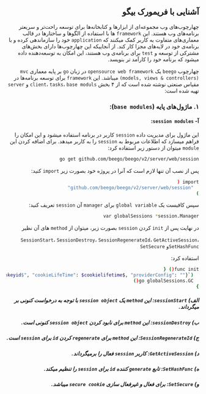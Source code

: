 <div dir="rtl">

## آشنایی با فریمورک بیگو
  چهارچوب‌های وب مجموعه‌ای از ابزارها و کتابخانه‌ها برای توسعه راحت‌تر و سریعتر برنامه‌های وب هستند. این `framework` ها با استفاده از الگوها و ساختارها در قالب معماری‌های متفاوت به کاربر کمک میکنند که `application` خود را سازماندهی کرده و با برنامه‌ی خود در لایه‌های مجزا کار کند. از آنجاییکه این چهارچوب‌ها دارای بخش‌های مشترکی از توسعه و `test` برای برنامه‌ی وب هستند، این امکان به توسعه‌دهنده داده میشود که برنامه خود را کارآمد تر بنویسد.
  
  چهارچوب `beego` یک `opensource web framework` در زبان `go` بر پایه معماری `mvc (models, views & controllers)` میباشد. این `framework` برای توسعه برنامه‌ها در مقیاس صنعتی نوشته شده است که از ۴ بخش `client`، `tasks`، `base moduls` و `server` تهیه شده است:

### ۱. ماژول‌های پایه (`base modules`):
  #### آ- `session modules`:
  این ماژول برای مدیریت داده `session` کاربر در برنامه استفاده میشود و این امکان را فراهم میسازد که اطلاعات مربوط به `session` را به کاربر میدهد.
  برای اضافه کردن این `module` میتوان از دستور زیر استفاده کرد:
  ```bash
go get github.com/beego/beego/v2/server/web/session
```
  پس از نصب آن تنها لازم است که آنرا در پروژه خود بصورت زیر `import` کنید:
  ```bash
import (
	"github.com/beego/beego/v2/server/web/session"
)
```
  سپس کافیست یک `global variable` برای `manager` آن `session` تعریف کنید:
  ```bash
  var globalSessions *session.Manager
```
  در نهایت پس از `init` کردن `session` بصورت زیر، میتوان از `method` های آن نظیر
  
  `SessionStart`، `SessionDestroy`، `SessionRegenerateId`، `GetActiveSession`، `SetHashFunc`و `SetSecure` 
  
  استفاده کرد:
  ```bash
  func init() {
	globalSessions, _ = session.NewManager("memory", `{"cookieName":"gosessionid", "enableSetCookie,omitempty": true, "gclifetime":$lifetime$, "maxLifetime": $maxlifetime$, "secure": false, "sessionIDHashFunc": $hashfuncid$, "sessionIDHashKey": "$hashkeyid$", "cookieLifeTime": $cookielifetime$, "providerConfig": ""}`)
	go globalSessions.GC()
}
```
 ##### الف) `sessionStart`: این `method` یک `session object` با توجه به درخواست کنونی بر میگرداند.
  ##### ب) `sessionDestroy`: این `method` برای نابود کردن `session object` کنونی است.
  ##### ج) `SessionRegenerateId`: این `method` برای `regenerate‍` کردن `id` برای `session` است.
  ##### د) `GetActiveSession`: کاربر `session` فعال را برمیگرداند.
  ##### ه) `SetHashFunc`: تابع `generate` کننده `id` برای `session` را تنظیم میکند.
  ##### و) `SetSecure`: برای فعال و غیرفعال سازی `secure cookie` میباشد.
  
  

</div>
